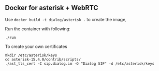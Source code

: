 ## Docker for asterisk + WebRTC

Use `docker build -t dialog/asterisk .` to create the image,

Run the container with following:
```
./run
```

To create your own certificates
```
mkdir /etc/asterisk/keys
cd asterisk-15.4.0/contrib/scripts/
./ast_tls_cert -C sip.dialog.im -O "Dialog SIP" -d /etc/asterisk/keys
```
